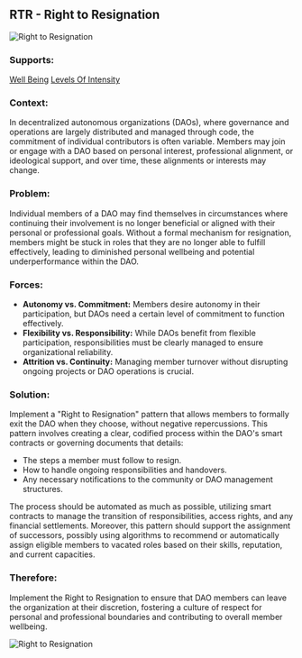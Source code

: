 ## RTR - Right to Resignation

![Right to Resignation](./output/illustrations/right_to_resignation.png)

### Supports:
[Well Being](./well_being.html)
[Levels Of Intensity](./levels_of_intensity.html)

### Context:
In decentralized autonomous organizations (DAOs), where governance and operations are largely distributed and managed through code, the commitment of individual contributors is often variable. Members may join or engage with a DAO based on personal interest, professional alignment, or ideological support, and over time, these alignments or interests may change.

### Problem:
Individual members of a DAO may find themselves in circumstances where continuing their involvement is no longer beneficial or aligned with their personal or professional goals. Without a formal mechanism for resignation, members might be stuck in roles that they are no longer able to fulfill effectively, leading to diminished personal wellbeing and potential underperformance within the DAO.

### Forces:
- **Autonomy vs. Commitment:** Members desire autonomy in their participation, but DAOs need a certain level of commitment to function effectively.
- **Flexibility vs. Responsibility:** While DAOs benefit from flexible participation, responsibilities must be clearly managed to ensure organizational reliability.
- **Attrition vs. Continuity:** Managing member turnover without disrupting ongoing projects or DAO operations is crucial.

### Solution:
Implement a "Right to Resignation" pattern that allows members to formally exit the DAO when they choose, without negative repercussions. This pattern involves creating a clear, codified process within the DAO's smart contracts or governing documents that details:
- The steps a member must follow to resign.
- How to handle ongoing responsibilities and handovers.
- Any necessary notifications to the community or DAO management structures.
  
The process should be automated as much as possible, utilizing smart contracts to manage the transition of responsibilities, access rights, and any financial settlements. Moreover, this pattern should support the assignment of successors, possibly using algorithms to recommend or automatically assign eligible members to vacated roles based on their skills, reputation, and current capacities.

### Therefore:
Implement the Right to Resignation to ensure that DAO members can leave the organization at their discretion, fostering a culture of respect for personal and professional boundaries and contributing to overall member wellbeing.

![Right to Resignation](./output/right_to_resignation_specific_graph.png) 
